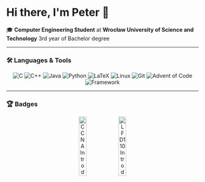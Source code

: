 # Hi there, I'm Peter 👋

🎓 **Computer Engineering Student** at **Wrocław University of Science and Technology** 3rd year of Bachelor degree

---

### 🛠️ **Languages & Tools**  
<p align="center">
  <img src="https://img.shields.io/badge/-C-A8B9CC?style=flat&logo=c&logoColor=white" alt="C" />
  <img src="https://img.shields.io/badge/-C++-00599C?style=flat&logo=c%2B%2B&logoColor=white" alt="C++" />
  <img src="https://img.shields.io/badge/-Java-007396?style=flat&logo=java&logoColor=white" alt="Java" />
  <img src="https://img.shields.io/badge/-Python-3776AB?style=flat&logo=python&logoColor=white" alt="Python" />
  <img src="https://img.shields.io/badge/-LaTeX-008080?style=flat&logo=latex&logoColor=white" alt="LaTeX" />
  <img src="https://img.shields.io/badge/-Linux-FCC624?style=flat&logo=linux&logoColor=black" alt="Linux" />
  <img src="https://img.shields.io/badge/-Git-F05032?style=flat&logo=git&logoColor=white" alt="Git" />
  <img src="https://img.shields.io/badge/Advent%20Of%20Code-FFFF66.svg?style=for-the-badge&logo=Advent-Of-Code&logoColor=black" alt="Advent of Code" />
  <img src="https://img.shields.io/badge/Framework-000000.svg?style=for-the-badge&logo=Framework&logoColor=white" alt="Framework" />
  
</p>

---

### 🏆 **Badges**  
<p align="center">
  <img src="https://github.com/user-attachments/assets/5c9d5fb1-1163-4e8f-aeb1-bbdbbbd7ac8e" alt="CCNA Introduction to Networks" width="20%" height="20%" />
  <img src="https://github.com/user-attachments/assets/3f9eeaa4-2d65-4460-ab0b-5c423810be11" alt="LFD110 Introduction to RISC-V" width="20%" height="20%" />
</p>

